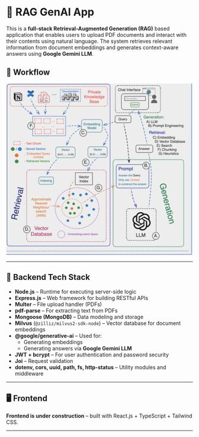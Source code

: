 # 🧠 RAG GenAI App

This is a **full-stack Retrieval-Augmented Generation (RAG)** based application that enables users to upload PDF documents and interact with their contents using natural language. The system retrieves relevant information from document embeddings and generates context-aware answers using **Google Gemini LLM**.

## 🚀 Workflow

![RAG Workflow](/workflow.png)

---

## 🔧 Backend Tech Stack

- **Node.js** – Runtime for executing server-side logic  
- **Express.js** – Web framework for building RESTful APIs  
- **Multer** – File upload handler (PDFs)  
- **pdf-parse** – For extracting text from PDFs  
- **Mongoose (MongoDB)** – Data modeling and storage  
- **Milvus** (`@zilliz/milvus2-sdk-node`) – Vector database for document embeddings  
- **@google/generative-ai** – Used for:
  - Generating embeddings
  - Generating answers via **Google Gemini LLM**
- **JWT + bcrypt** – For user authentication and password security  
- **Joi** – Request validation  
- **dotenv, cors, uuid, path, fs, http-status** – Utility modules and middleware  

---

## 🖥️ Frontend

**Frontend is under construction** – built with React.js + TypeScript + Tailwind CSS.

---
